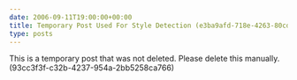 ```yaml
---
date: 2006-09-11T19:00:00+00:00
title: Temporary Post Used For Style Detection (e3ba9afd-718e-4263-80cd-3590c24e06d3)
type: posts
---
```

This is a temporary post that was not deleted. Please delete this manually. (93cc3f3f-c32b-4237-954a-2bb5258ca766)
